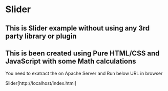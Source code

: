 # Slider

## This is Slider example without using any 3rd party library or plugin

## This is been created using Pure HTML/CSS and JavaScript with some Math calculations

You need to exatract the on Apache Server and Run below URL in browser

Slider[http://localhost/index.html]

